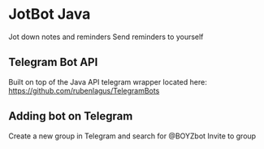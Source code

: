 # JotBot Java 
Jot down notes and reminders
Send reminders to yourself



## Telegram Bot API
Built on top of the Java API telegram wrapper located here: https://github.com/rubenlagus/TelegramBots

	

## Adding bot on Telegram
Create a new group in Telegram and search for @BOYZbot
Invite to group





